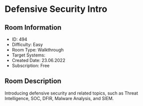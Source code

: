 ﻿# Defensive Security Intro

## Room Information
- ID: 494
- Difficulty: Easy
- Room Type: Walkthrough
- Target Systems: 
- Created Date: 23.06.2022
- Subscription: Free

## Room Description
Introducing defensive security and related topics, such as Threat Intelligence, SOC, DFIR, Malware Analysis, and SIEM.
